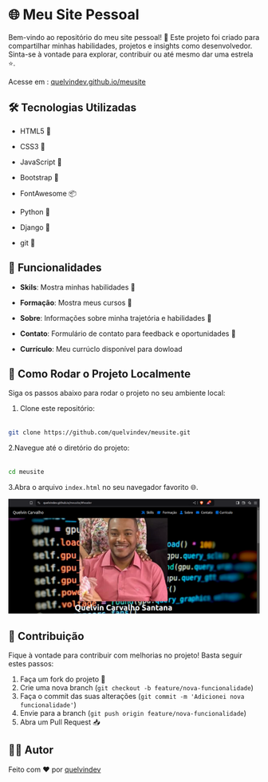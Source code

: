 # 🌐 Meu Site Pessoal

  

Bem-vindo ao repositório do meu site pessoal! 🚀 Este projeto foi criado para compartilhar minhas habilidades, projetos e insights como desenvolvedor. Sinta-se à vontade para explorar, contribuir ou até mesmo dar uma estrela ⭐.

  

Acesse em : [quelvindev.github.io/meusite](https://quelvindev.github.io/meusite/)

  

## 🛠️ Tecnologias Utilizadas

  

- HTML5 📝

- CSS3 🎨

- JavaScript 🚀

- Bootstrap 💅

- FontAwesome 📦

- Python 🐍

- Django 🔨

- git 💼 

  

## 🎯 Funcionalidades

  

- **Skils**: Mostra minhas habilidades :construction_worker:

- **Formação**: Mostra meus cursos :blue_book:

-  **Sobre**: Informações sobre minha trajetória e habilidades 🚀

-  **Contato**: Formulário de contato para feedback e oportunidades 📧

- **Currículo**: Meu currúclo disponível para dowload

  

## 🚀 Como Rodar o Projeto Localmente


  

Siga os passos abaixo para rodar o projeto no seu ambiente local:

  

1. Clone este repositório:

```bash

git clone https://github.com/quelvindev/meusite.git

```
2.Navegue até o diretório do projeto:
```bash

cd meusite

```
3.Abra o arquivo `index.html` no seu navegador favorito 🌐.

![Quelvin Carvalho](media/img/pagina_inicial_site.png)



## 🔧 Contribuição

Fique à vontade para contribuir com melhorias no projeto! Basta seguir estes passos:

1.  Faça um fork do projeto 🍴
2.  Crie uma nova branch (`git checkout -b feature/nova-funcionalidade`)
3.  Faça o commit das suas alterações (`git commit -m 'Adicionei nova funcionalidade'`)
4.  Envie para a branch (`git push origin feature/nova-funcionalidade`)
5.  Abra um Pull Request 📥

## 👨‍💻 Autor

Feito com ❤️ por [quelvindev](https://github.com/quelvindev)